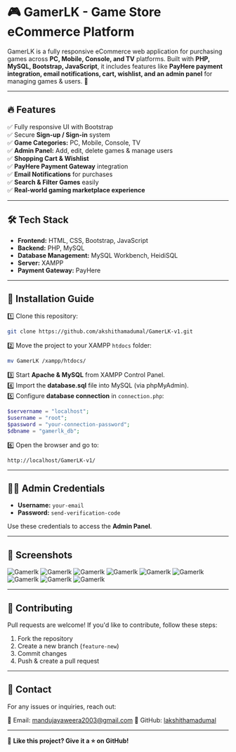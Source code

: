 # 🎮 GamerLK - Game Store eCommerce Platform

GamerLK is a fully responsive eCommerce web application for purchasing games across **PC, Mobile, Console, and TV** platforms. Built with **PHP, MySQL, Bootstrap, JavaScript**, it includes features like **PayHere payment integration, email notifications, cart, wishlist, and an admin panel** for managing games & users. 🚀

---

## 🔥 Features
✅ Fully responsive UI with Bootstrap  
✅ Secure **Sign-up / Sign-in** system  
✅ **Game Categories:** PC, Mobile, Console, TV  
✅ **Admin Panel:** Add, edit, delete games & manage users  
✅ **Shopping Cart & Wishlist**  
✅ **PayHere Payment Gateway** integration  
✅ **Email Notifications** for purchases  
✅ **Search & Filter Games** easily  
✅ **Real-world gaming marketplace experience**  

---

## 🛠️ Tech Stack
- **Frontend:** HTML, CSS, Bootstrap, JavaScript  
- **Backend:** PHP, MySQL  
- **Database Management:** MySQL Workbench, HeidiSQL  
- **Server:** XAMPP  
- **Payment Gateway:** PayHere  

---

## 🚀 Installation Guide

1️⃣ Clone this repository:
```bash
git clone https://github.com/akshithamadumal/GamerLK-v1.git
```

2️⃣ Move the project to your XAMPP `htdocs` folder:
```bash
mv GamerLK /xampp/htdocs/
```

3️⃣ Start **Apache & MySQL** from XAMPP Control Panel.  
4️⃣ Import the **database.sql** file into MySQL (via phpMyAdmin).  
5️⃣ Configure **database connection** in `connection.php`:
```php
$servername = "localhost";
$username = "root";
$password = "your-connection-password";
$dbname = "gamerlk_db";
```
6️⃣ Open the browser and go to:
```url
http://localhost/GamerLK-v1/
```

---

## 👨‍💻 Admin Credentials
- **Username:** `your-email`
- **Password:** `send-verification-code`

Use these credentials to access the **Admin Panel**.

---

## 📸 Screenshots
![Gamerlk](./screenshot/1.png)
![Gamerlk](./screenshot/2.png)
![Gamerlk](./screenshot/3.png)
![Gamerlk](./screenshot/4.png)
![Gamerlk](./screenshot/5.png)
![Gamerlk](./screenshot/6.png)
![Gamerlk](./screenshot/7.png)
![Gamerlk](./screenshot/8.png)
![Gamerlk](./screenshot/9.png)

---

## 🌟 Contributing
Pull requests are welcome! If you'd like to contribute, follow these steps:
1. Fork the repository
2. Create a new branch (`feature-new`)
3. Commit changes
4. Push & create a pull request

---

## 📩 Contact
For any issues or inquiries, reach out:

📧 Email: mandujayaweera2003@gmail.com 
🔗 GitHub: [lakshithamadumal](https://github.com/lakshithamadumal)  

---

💙 **Like this project? Give it a ⭐ on GitHub!**
